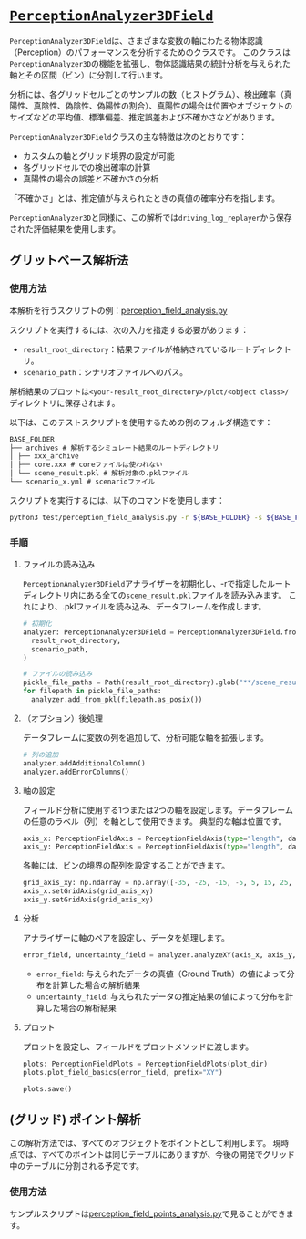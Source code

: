 # [`PerceptionAnalyzer3DField`](../../../perception_eval/perception_eval/tool/perception_analyzer3dfield.py)

`PerceptionAnalyzer3DField`は、さまざまな変数の軸にわたる物体認識（Perception）のパフォーマンスを分析するためのクラスです。
このクラスは`PerceptionAnalyzer3D`の機能を拡張し、物体認識結果の統計分析を与えられた軸とその区間（ビン）に分割して行います。

分析には、各グリッドセルごとのサンプルの数（ヒストグラム）、検出確率（真陽性、真陰性、偽陰性、偽陽性の割合）、真陽性の場合は位置やオブジェクトのサイズなどの平均値、標準偏差、推定誤差および不確かさなどがあります。

`PerceptionAnalyzer3DField`クラスの主な特徴は次のとおりです：

- カスタムの軸とグリッド境界の設定が可能
- 各グリッドセルでの検出確率の計算
- 真陽性の場合の誤差と不確かさの分析

「不確かさ」とは、推定値が与えられたときの真値の確率分布を指します。

`PerceptionAnalyzer3D`と同様に、この解析では`driving_log_replayer`から保存された評価結果を使用します。

## グリットベース解析法

### 使用方法

本解析を行うスクリプトの例：[perception_field_analysis.py](../../../perception_eval/test/perception_field_analysis.py)

スクリプトを実行するには、次の入力を指定する必要があります：

- `result_root_directory`：結果ファイルが格納されているルートディレクトリ。
- `scenario_path`：シナリオファイルへのパス。

解析結果のプロットは`<your-result_root_directory>/plot/<object class>/`ディレクトリに保存されます。

以下は、このテストスクリプトを使用するための例のフォルダ構造です：

```md
BASE_FOLDER  
├── archives # 解析するシミュレート結果のルートディレクトリ
│ ├── xxx_archive
│ ├── core.xxx # coreファイルは使われない
│ └── scene_result.pkl # 解析対象の.pklファイル
└── scenario_x.yml # scenarioファイル
```

スクリプトを実行するには、以下のコマンドを使用します：

```sh
python3 test/perception_field_analysis.py -r ${BASE_FOLDER} -s ${BASE_FOLDER}/${SCENARIO_FILE}
```

### 手順

1. ファイルの読み込み

    `PerceptionAnalyzer3DField`アナライザーを初期化し、-rで指定したルートディレクトリ内にある全ての`scene_result.pkl`ファイルを読み込みます。
    これにより、.pklファイルを読み込み、データフレームを作成します。

    ```python
    # 初期化
    analyzer: PerceptionAnalyzer3DField = PerceptionAnalyzer3DField.from_scenario(
      result_root_directory,
      scenario_path,
    )

    # ファイルの読み込み
    pickle_file_paths = Path(result_root_directory).glob("**/scene_result.pkl")
    for filepath in pickle_file_paths:
      analyzer.add_from_pkl(filepath.as_posix())
    ```

2. （オプション）後処理

    データフレームに変数の列を追加して、分析可能な軸を拡張します。

    ```python
    # 列の追加
    analyzer.addAdditionalColumn()
    analyzer.addErrorColumns()
    ```

3. 軸の設定

    フィールド分析に使用する1つまたは2つの軸を設定します。データフレームの任意のラベル（列）を軸として使用できます。
    典型的な軸は位置です。

    ```python
    axis_x: PerceptionFieldAxis = PerceptionFieldAxis(type="length", data_label="x")
    axis_y: PerceptionFieldAxis = PerceptionFieldAxis(type="length", data_label="y")
    ```

    各軸には、ビンの境界の配列を設定することができます。

    ```python
    grid_axis_xy: np.ndarray = np.array([-35, -25, -15, -5, 5, 15, 25, 35])
    axis_x.setGridAxis(grid_axis_xy)
    axis_y.setGridAxis(grid_axis_xy)
    ```

4. 分析

    アナライザーに軸のペアを設定し、データを処理します。

    ```python
    error_field, uncertainty_field = analyzer.analyzeXY(axis_x, axis_y, **kwargs)
    ```

    - `error_field`: 与えられたデータの真値（Ground Truth）の値によって分布を計算した場合の解析結果
    - `uncertainty_field`: 与えられたデータの推定結果の値によって分布を計算した場合の解析結果

5. プロット

    プロットを設定し、フィールドをプロットメソッドに渡します。
    
    ```python
    plots: PerceptionFieldPlots = PerceptionFieldPlots(plot_dir)
    plots.plot_field_basics(error_field, prefix="XY")
    
    plots.save()
    ```

## (グリッド) ポイント解析

この解析方法では、すべてのオブジェクトをポイントとして利用します。
現時点では、すべてのポイントは同じテーブルにありますが、今後の開発でグリッド中のテーブルに分割される予定です。

### 使用方法

サンプルスクリプトは[perception_field_points_analysis.py](../../../perception_eval/test/perception_field_points_analysis.py)で見ることができます。
